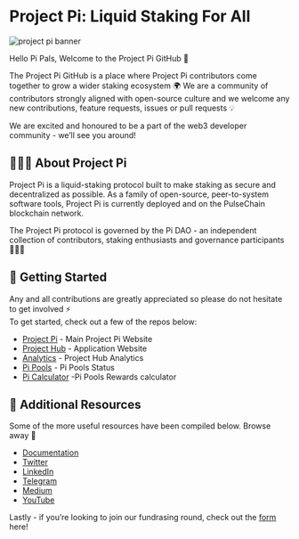 # Project Pi: Liquid Staking For All

![project pi banner](/assets/1500x500.png)

Hello Pi Pals, Welcome to the Project Pi GitHub 🔨

The Project Pi GitHub is a place where Project Pi contributors come together to grow a wider staking ecosystem 🌍 We are a community of contributors strongly aligned with open-source culture and we welcome any new contributions, feature requests, issues or pull requests 💡

We are excited and honoured to be a part of the web3 developer community - we’ll see you around!

## 🧑🏽‍🚀 About Project Pi

Project Pi is a liquid-staking protocol built to make staking as secure and decentralized as possible. As a family of open-source, peer-to-system software tools, Project Pi is currently deployed and  on the PulseChain blockchain network.

The Project Pi protocol is governed by the Pi DAO - an independent collection of contributors, staking enthusiasts and governance participants 🧑🏽‍🚀

## 🚀 Getting Started

Any and all contributions are greatly appreciated so please do not hesitate to get involved ⚡  
To get started, check out a few of the repos below:

- [Project Pi](https://www.projectpi.xyz/) - Main Project Pi Website
- [Project Hub](https://app.projectpi.xyz/) - Application Website
- [Analytics](https://data.projectpi.xyz/) - Project Hub Analytics
- [Pi Pools](https://data.projectpi.xyz/pipools) -  Pi Pools Status
- [Pi Calculator](https://data.projectpi.xyz/calculator) -Pi Pools Rewards calculator

## 🔗 Additional Resources

Some of the more useful resources have been compiled below. Browse away 📜

- [Documentation](https://docs.projectpi.xyz/welcome/)
- [Twitter](https://x.com/ProjectPi314)
- [LinkedIn](https://www.linkedin.com/company/projectpi314/)
- [Telegram](https://t.me/Project_Pi314)
- [Medium](https://medium.com/@projectpi/)
- [YouTube](https://www.youtube.com/@Project_Pi)



Lastly - if you’re looking to join our fundrasing round, check out the [form](https://share.hsforms.com/1_fvLprLlQOWeXa1FOxHZxgqg6ix) here!
